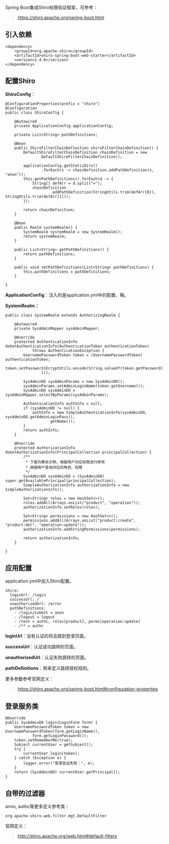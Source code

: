 
Spring Boot集成Shiro权限验证框架，可参考：

> https://shiro.apache.org/spring-boot.html

## 引入依赖


```
<dependency>
    <groupId>org.apache.shiro</groupId>
    <artifactId>shiro-spring-boot-web-starter</artifactId>
    <version>1.4.0</version>
</dependency>
```

## 配置Shiro

**ShiroConfig**：

```
@ConfigurationProperties(prefix = "shiro")
@Configuration
public class ShiroConfig {

	@Autowired
	private ApplicationConfig applicationConfig;

	private List<String> pathDefinitions;

	@Bean
	public ShiroFilterChainDefinition shiroFilterChainDefinition() {
		DefaultShiroFilterChainDefinition chainDefinition = new
				DefaultShiroFilterChainDefinition();

		applicationConfig.getStaticDirs()
				.forEach(s -> chainDefinition.addPathDefinition(s, "anon"));
		this.getPathDefinitions().forEach(d -> {
			String[] defArr = d.split("=");
			chainDefinition
					.addPathDefinition(StringUtils.trim(defArr[0]), StringUtils.trim(defArr[1]));
		});

		return chainDefinition;
	}

	@Bean
	public Realm systemRealm() {
		SystemRealm systemRealm = new SystemRealm();
		return systemRealm;
	}

	public List<String> getPathDefinitions() {
		return pathDefinitions;
	}

	public void setPathDefinitions(List<String> pathDefinitions) {
		this.pathDefinitions = pathDefinitions;
	}

}
```

**ApplicationConfig**：注入的是application.yml中的配置，略。

**SystemRealm：**

```
public class SystemRealm extends AuthorizingRealm {

	@Autowired
	private SysAdminMapper sysAdminMapper;

	@Override
	protected AuthenticationInfo doGetAuthenticationInfo(AuthenticationToken authenticationToken)
			throws AuthenticationException {
		UsernamePasswordToken token = (UsernamePasswordToken) authenticationToken;
		token.setPassword(EcryptUtils.encode(String.valueOf(token.getPassword())).toCharArray
				());

		SysAdminDO sysAdminParams = new SysAdminDO();
		sysAdminParams.setAdminLoginName(token.getUsername());
		SysAdminDO sysAdminDO = sysAdminMapper.selectByParams(sysAdminParams);

		AuthenticationInfo authInfo = null;
		if (sysAdminDO != null) {
			authInfo = new SimpleAuthenticationInfo(sysAdminDO, sysAdminDO.getAdminLoginPass(),
					getName());
		}
		return authInfo;
	}

	@Override
	protected AuthorizationInfo doGetAuthorizationInfo(PrincipalCollection principalCollection) {
		/**
		 * 下面为静态示例，根据用户对应权限进行修改
		 * 根据用户查询对应的角色、权限
		 */
		SysAdminDO sysAdminDO = (SysAdminDO) super.getAvailablePrincipal(principalCollection);
		SimpleAuthorizationInfo authorizationInfo = new SimpleAuthorizationInfo();

		Set<String> roles = new HashSet<>();
		roles.addAll(Arrays.asList("product", "operation"));
		authorizationInfo.setRoles(roles);

		Set<String> permissions = new HashSet<>();
		permissions.addAll(Arrays.asList("product:create", "product:del", "operation:update"));
		authorizationInfo.addStringPermissions(permissions);

		return authorizationInfo;
	}

}
```



## 应用配置

application.yml中加入Shiro配置。


```
shiro:
  loginUrl: /login
  successUrl: /
  unauthorizedUrl: /error
  pathDefinitions:
    - /login/submit = anon
    - /logout = logout
    - /test = authc, roles[product], perms[operation:update]
    - /** = authc
```

**loginUrl**：没有认证的将会跳到登录页面。

**successUrl**：认证成功跳转的页面。

**unauthorizedUrl**：认证失败跳转的页面。

**pathDefinitions**：用来定义路径授权规则。


更多参数参考官网定义：

> https://shiro.apache.org/spring-boot.html#configuration-properties

## 登录服务类


```
@Override
public SysAdminDO login(LoginForm form) {
	UsernamePasswordToken token = new UsernamePasswordToken(form.getLoginName(),
			form.getLoginPassword());
	token.setRememberMe(true);
	Subject currentUser = getSubject();
	try {
		currentUser.login(token);
	} catch (Exception e) {
		logger.error("登录验证失败：", e);
	}
	return (SysAdminDO) currentUser.getPrincipal();
}
```

## 自带的过滤器

anno, authc等更多定义参考类：

```
org.apache.shiro.web.filter.mgt.DefaultFilter
```

官网定义：

> http://shiro.apache.org/web.html#default-filters
